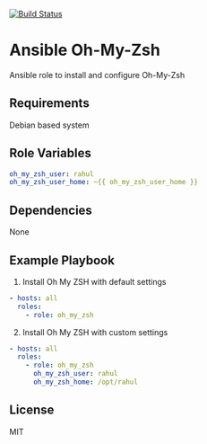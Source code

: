 [![Build Status](https://travis-ci.org/rahul0705/ansible-oh-my-zsh.svg?branch=develop)](https://travis-ci.org/rahul0705/ansible-oh-my-zsh)

Ansible Oh-My-Zsh
=========

Ansible role to install and configure Oh-My-Zsh

Requirements
------------

Debian based system

Role Variables
--------------

```yaml
oh_my_zsh_user: rahul
oh_my_zsh_user_home: ~{{ oh_my_zsh_user_home }}
```

Dependencies
------------

None

Example Playbook
----------------

1) Install Oh My ZSH with default settings

```yaml
- hosts: all
  roles:
    - role: oh_my_zsh
```

2) Install Oh My ZSH with custom settings

```yaml
- hosts: all
  roles:
    - role: oh_my_zsh
      oh_my_zsh_user: rahul
      oh_my_zsh_home: /opt/rahul
```

License
-------

MIT

